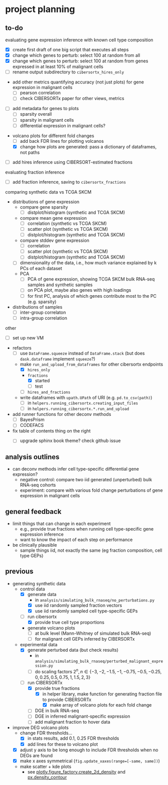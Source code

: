# project planning

## to-do

evaluating gene expression inference with known cell type composition
- [x] create first draft of one big script that executes all steps
- [x] change which genes to perturb: select 100 at random from all
- [x] change which genes to perturb: select 100 at random from genes expressed in at least 10% of malignant cells
- [ ] rename output subdirectory to `cibersortx_hires_only`
- add other metrics quantifying accuracy (not just plots) for gene expression in malignant cells
  - [ ] pearson correlation
  - [ ] check CIBERSORTx paper for other views, metrics
- [ ] add metadata for genes to plots
  - [ ] sparsity overall
  - [ ] sparsity in malignant cells
  - [ ] differential expression in malignant cells?
- volcano plots for different fold changes
  - [ ] add back FDR lines for plotting volcanos
  - [x] change how plots are generated: pass a dictionary of dataframes, not paths
- [ ] add hires inference using CIBERSORT-estimated fractions

evaluating fraction inference
- [ ] add fraction inference, saving to `cibersortx_fractions`

comparing synthetic data vs TCGA SKCM
- distributions of gene expression
  - compare gene sparsity
    - [ ] distplot/histogram (synthetic and TCGA SKCM)
  - compare mean gene expression
    - [ ] correlation (synthetic vs TCGA SKCM)
    - [ ] scatter plot (synthetic vs TCGA SKCM)
    - [ ] distplot/histogram (synthetic and TCGA SKCM)
  - compare stddev gene expression
    - [ ] correlation
    - [ ] scatter plot (synthetic vs TCGA SKCM)
    - [ ] distplot/histogram (synthetic and TCGA SKCM)
  - [ ] dimensionality of the data, i.e., how much variance explained by k PCs of each dataset
  - PCA
    - [ ] PCA of gene expression, showing TCGA SKCM bulk RNA-seq samples and synthetic samples
    - [ ] on PCA plot, maybe also genes with high loadings
    - [ ] for first PC, analysis of which genes contribute most to the PC (e.g. sparsity)
- distributions of samples
  - [ ] inter-group correlaton
  - [ ] intra-group correlation

other
- [ ] set up new VM
- refactors
  - [ ] use `DataFrame.squeeze` instead of `DataFrame.stack` (but does `dask.dataframe` implement `squeeze`?)
  - make `run_and_upload_from_dataframes` for other cibersortx endpoints
    - [x] `hires_only`
    - `fractions`
      - [x] started
      - [ ] test
    - [ ] `hires_and_fractions`
  - write dataframes with `upath.UPath` of URI (e.g. `pd.to_csv(path)`)
    - [ ] in `helpers.running_cibersortx.creating_input_files`
    - [ ] in `helpers.running_cibersortx.*.run_and_upload`
- add runner functions for other deconv methods
  - [ ] BayesPrism
  - [ ] CODEFACS
- fix table of contents thing on the right
  - [ ] upgrade sphinx book theme? check github issue


## analysis outlines

- can deconv methods infer cell type-specific differential gene expression?
  - negative control: compare two iid generated (unperturbed) bulk RNA-seq cohorts
  - experiment: compare with various fold change perturbations of gene expression in malignant cells

## general feedback

- limit things that can change in each experiment
  - e.g., provide true fractions when running cell type-specific gene expression inference
  - want to know the impact of each step on performance
- be clinically plausible
  - sample things iid, not exactly the same (eg fraction composition, cell type GEPs)

## previous

- generating synthetic data
  - control data
    - [x] generate data
      - in `analysis/simulating_bulk_rnaseq/no_perturbations.py`
      - [x] use iid randomly sampled fraction vectors
      - [x] use iid randomly sampled cell type-specific GEPs
    - [ ] run cibersortx
      - [x] provide true cell type proportions
    - generate volcano plots
      - [ ] at bulk level (Mann-Whitney of simulated bulk RNA-seq)
      - [ ] for malignant cell GEPs inferred by CIBERSORTx
  - experimental data
    - [x] generate perturbed data (but check results)
      - in `analysis/simulating_bulk_rnaseq/perturbed_malignant_expression.py`
      - [ ] do scaling factors $2^n, n \in \{-3, -2, -1.5, -1, -0.75, -0.5, -0.25, 0, 0.25, 0.5, 0.75, 1, 1.5, 2, 3\}$
    - [ ] run CIBERSORTx
      - [x] provide true fractions
        - [x] in helper library, make function for generating fraction file to provide CIBERSORTx
          - [x] make array of volcano plots for each fold change
      - [ ] DGE in bulk RNA-seq
      - [ ] DGE in inferred malignant-specific expression
      - [ ] add malignant fraction to hover data

- improve DEG volcano plots
  - change FDR thresholds...
    - [x] in stats results, add 0.1, 0.25 FDR thresholds
    - [x] add lines for these to volcano plot
  - [x] adjust y axis to be long enough to include FDR thresholds when no DEGs are found
  - [x] make x axes symmetrical (`fig.update_xaxes(range=[-same, same])`)
  - make scatter + kde plots
    - see [plotly.figure_factory.create_2d_density](https://plotly.com/python/v3/density-plots/) and [px.density_contour](https://plotly.com/python/2d-histogram-contour/)
